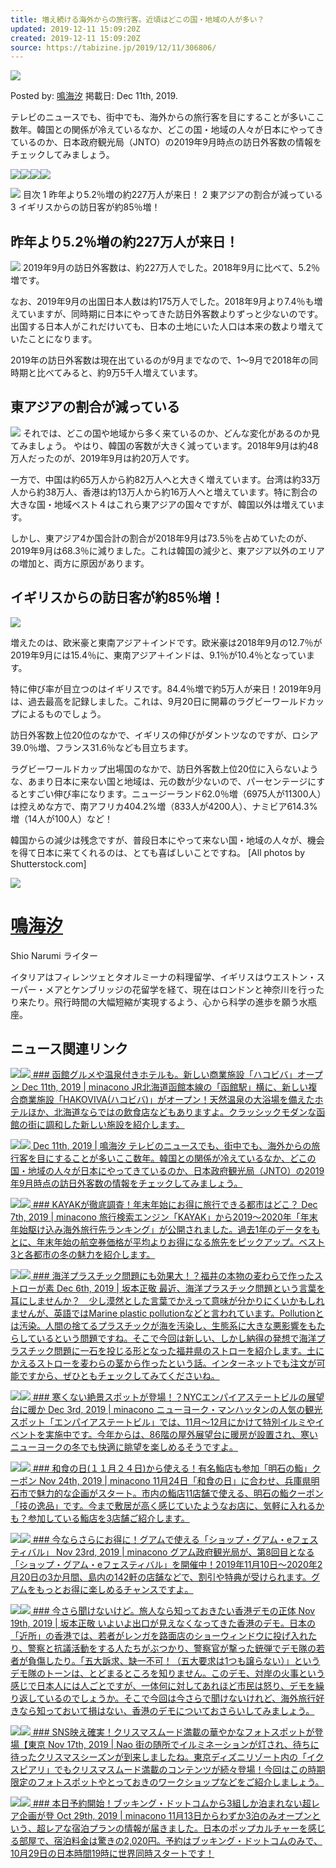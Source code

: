 ```yaml
---
title: 増え続ける海外からの旅行客。近頃はどこの国・地域の人が多い？
updated: 2019-12-11 15:09:20Z
created: 2019-12-11 15:09:20Z
source: https://tabizine.jp/2019/12/11/306806/
---
```


![](https://tabizine.jp/wp-content/ps_profile_image/266/tbzn160100-thumbnail.jpg)

Posted by: [鳴海汐](https://tabizine.jp/author/shio-narumi/)
掲載日: Dec 11th, 2019.

テレビのニュースでも、街中でも、海外からの旅行客を目にすることが多いここ数年。韓国との関係が冷えているなか、どこの国・地域の人々が日本にやってきているのか、日本政府観光局（JNTO）の2019年9月時点の訪日外客数の情報をチェックしてみましょう。

 [![](https://tabizine.jp/wp-content/uploads/2018/12/btn_facebook.svg)](http://www.facebook.com/share.php?u=https://tabizine.jp/2019/12/11/306806/)[![](https://tabizine.jp/wp-content/uploads/2018/12/btn_hatena.svg)](http://b.hatena.ne.jp/add?mode=confirm&url=https://tabizine.jp/2019/12/11/306806/)[![](https://tabizine.jp/wp-content/uploads/2018/12/btn_line.svg)](http://line.me/R/msg/text/?%E5%A2%97%E3%81%88%E7%B6%9A%E3%81%91%E3%82%8B%E6%B5%B7%E5%A4%96%E3%81%8B%E3%82%89%E3%81%AE%E6%97%85%E8%A1%8C%E5%AE%A2%E3%80%82%E8%BF%91%E9%A0%83%E3%81%AF%E3%81%A9%E3%81%93%E3%81%AE%E5%9B%BD%E3%83%BB%E5%9C%B0%E5%9F%9F%E3%81%AE%E4%BA%BA%E3%81%8C%E5%A4%9A%E3%81%84%EF%BC%9F%0D%0Ahttps://tabizine.jp/2019/12/11/306806/)![](https://tabizine.jp/wp-content/uploads/2018/12/btn_comment.svg)

![](https://tabizine.jp/wp-content/uploads/2019/11/306806-01.jpg)
目次
1 昨年より5.2％増の約227万人が来日！
2 東アジアの割合が減っている
3 イギリスからの訪日客が約85％増！

## 昨年より5.2％増の約227万人が来日！

![](https://tabizine.jp/wp-content/uploads/2019/11/306806-02-768x510.jpg)
2019年9月の訪日外客数は、約227万人でした。2018年9月に比べて、5.2％増です。

なお、2019年9月の出国日本人数は約175万人でした。2018年9月より7.4％も増えていますが、同時期に日本にやってきた訪日外客数よりずっと少ないのです。出国する日本人がこれだけいても、日本の土地にいた人口は本来の数より増えていたことになります。

2019年の訪日外客数は現在出ているのが9月までなので、1～9月で2018年の同時期と比べてみると、約9万5千人増えています。

## 東アジアの割合が減っている

![](https://tabizine.jp/wp-content/uploads/2019/11/306806-03.jpg)
それでは、どこの国や地域から多く来ているのか、どんな変化があるのか見てみましょう。
やはり、韓国の客数が大きく減っています。2018年9月は約48万人だったのが、2019年9月は約20万人です。

一方で、中国は約65万人から約82万人へと大きく増えています。台湾は約33万人から約38万人、香港は約13万人から約16万人へと増えています。特に割合の大きな国・地域ベスト４はこれら東アジアの国々ですが、韓国以外は増えています。

しかし、東アジア4か国合計の割合が2018年9月は73.5％を占めていたのが、2019年9月は68.3％に減りました。これは韓国の減少と、東アジア以外のエリアの増加と、両方に原因があります。

## イギリスからの訪日客が約85％増！

![](https://tabizine.jp/wp-content/uploads/2019/11/306806-04.jpg)

増えたのは、欧米豪と東南アジア＋インドです。欧米豪は2018年9月の12.7％が2019年9月には15.4％に、東南アジア＋インドは、9.1％が10.4％となっています。

特に伸び率が目立つのはイギリスです。84.4％増で約5万人が来日！2019年9月は、過去最高を記録しました。これは、9月20日に開幕のラグビーワールドカップによるものでしょう。

訪日外客数上位20位のなかで、イギリスの伸びがダントツなのですが、ロシア39.0％増、フランス31.6％なども目立ちます。

ラグビーワールドカップ出場国のなかで、訪日外客数上位20位に入らないような、あまり日本に来ない国と地域は、元の数が少ないので、パーセンテージにするとすごい伸び率になります。ニュージーランド62.0％増（6975人が11300人）は控えめな方で、南アフリカ404.2%増（833人が4200人）、ナミビア614.3%増（14人が100人）など！

韓国からの減少は残念ですが、普段日本にやって来ない国・地域の人々が、機会を得て日本に来てくれるのは、とても喜ばしいことですね。
[All photos by Shutterstock.com]

![](https://tabizine.jp/wp-content/ps_profile_image/266/tbzn160100-standard.jpg)

# [鳴海汐](https://tabizine.jp/author/shio-narumi/)

Shio Narumi ライター

イタリアはフィレンツェとタオルミーナの料理留学、イギリスはウエストン・スーパー・メアとケンブリッジの花留学を経て、現在はロンドンと神奈川を行ったり来たり。飛行時間の大幅短縮が実現するよう、心から科学の進歩を願う水瓶座。

## ニュース関連リンク

[![](https://tabizine.jp/wp-content/uploads/2019/12/305474-02r-320x180.jpg)![](https://tabizine.jp/wp-content/uploads/2019/12/305474-02r-200x150.jpg)  ### 函館グルメや温泉付きホテルも。新しい商業施設「ハコビバ」オープン  Dec 11th, 2019 | minacono  JR北海道函館本線の「函館駅」横に、新しい複合商業施設「HAKOVIVA(ハコビバ)」がオープン！天然温泉の大浴場を備えたホテルほか、北海道ならではの飲食店などもありますよ。クラッシックモダンな函館の街に調和した新しい施設を紹介します。](https://tabizine.jp/2019/12/11/305474/)

[![](https://tabizine.jp/wp-content/uploads/2019/11/306806-01-320x180.jpg)![](https://tabizine.jp/wp-content/uploads/2019/11/306806-01-480x360.jpg)  Dec 11th, 2019 | 鳴海汐  テレビのニュースでも、街中でも、海外からの旅行客を目にすることが多いここ数年。韓国との関係が冷えているなか、どこの国・地域の人々が日本にやってきているのか、日本政府観光局（JNTO）の2019年9月時点の訪日外客数の情報をチェックしてみましょう。](https://tabizine.jp/2019/12/11/306806/)

[![](https://tabizine.jp/wp-content/uploads/2019/12/308085-04-320x180.jpg)![](https://tabizine.jp/wp-content/uploads/2019/12/308085-04-200x150.jpg)  ### KAYAKが徹底調査！年末年始にお得に旅行できる都市はどこ？  Dec 7th, 2019 | minacono  旅行検索エンジン「KAYAK」から2019～2020年「年末年始駆け込み海外旅行先ランキング」が公開されました。過去1年のデータをもとに、年末年始の航空券価格が平均よりお得になる旅先をピックアップ。ベスト3と各都市の冬の魅力を紹介します。](https://tabizine.jp/2019/12/07/308085/)

[![](https://tabizine.jp/wp-content/uploads/2019/11/IMG_5594-320x180.jpg)![](https://tabizine.jp/wp-content/uploads/2019/11/IMG_5594-200x150.jpg)  ### 海洋プラスチック問題にも効果大！？福井の本物の麦わらで作ったストローが素  Dec 6th, 2019 | 坂本正敬  最近、海洋プラスチック問題という言葉を耳にしませんか？　少し漠然とした言葉でかえって意味が分かりにくいかもしれませんが、英語ではMarine plastic pollutionなどと言われています。Pollutionとは汚染。人間の捨てるプラスチックが海を汚染し、生態系に大きな悪影響をもたらしているという問題ですね。そこで今回は新しい、しかし納得の発想で海洋プラスチック問題に一石を投じる形となった福井県のストローを紹介します。土にかえるストローを麦わらの茎から作ったという話。インターネットでも注文が可能ですから、ぜひともチェックしてみてくださいね。](https://tabizine.jp/2019/12/06/304736/)

[![](https://tabizine.jp/wp-content/uploads/2019/11/303716-02-320x180.jpg)![](https://tabizine.jp/wp-content/uploads/2019/11/303716-02-200x150.jpg)  ### 寒くない絶景スポットが登場！？NYCエンパイアステートビルの展望台に暖か  Dec 3rd, 2019 | minacono  ニューヨーク・マンハッタンの人気の観光スポット「エンパイアステートビル」では、11月～12月にかけて特別イルミやイベントを実施中です。今年からは、86階の屋外展望台に暖房が設置され、寒いニューヨークの冬でも快適に眺望を楽しめるそうですよ。](https://tabizine.jp/2019/12/03/303716/)

[![](https://tabizine.jp/wp-content/uploads/2019/11/303339-02-320x180.jpg)![](https://tabizine.jp/wp-content/uploads/2019/11/303339-02-200x150.jpg)  ### 和食の日(１１月２４日)から使える！有名鮨店も参加「明石の鮨」クーポン  Nov 24th, 2019 | minacono  11月24日「和食の日」に合わせ、兵庫県明石市で魅力的な企画がスタート。市内の鮨店11店舗で使える、明石の鮨クーポン「技の逸品」です。今まで敷居が高く感じていたようなお店に、気軽に入れるかも？参加している鮨店を3店舗ご紹介します。](https://tabizine.jp/2019/11/24/303339/)

[![](https://tabizine.jp/wp-content/uploads/2019/11/302266-05-320x180.jpg)![](https://tabizine.jp/wp-content/uploads/2019/11/302266-05-200x150.jpg)  ### 今ならさらにお得に！グアムで使える「ショップ・グアム・eフェスティバル」  Nov 23rd, 2019 | minacono  グアム政府観光局が、第8回目となる「ショップ・グアム・eフェスティバル」を開催中！2019年11月10日～2020年2月20日の3か月間、島内の142軒の店舗などで、割引や特典が受けられます。グアムをもっとお得に楽しめるチャンスですよ。](https://tabizine.jp/2019/11/23/302266/)

[![](https://tabizine.jp/wp-content/uploads/2019/11/302426-04-320x180.jpg)![](https://tabizine.jp/wp-content/uploads/2019/11/302426-04-200x150.jpg)  ### 今さら聞けないけど。旅人なら知っておきたい香港デモの正体  Nov 19th, 2019 | 坂本正敬  いよいよ出口が見えなくなってきた香港のデモ。日本の「近所」の香港では、若者がレンガを路面店のショーウィンドウに投げ入れたり、警察と抗議活動をする人たちがぶつかり、警察官が撃った銃弾でデモ隊の若者が負傷したり。「五大訴求、缺一不可！（五大要求は1つも譲らない）」というデモ隊のトーンは、とどまるところを知りません。このデモ、対岸の火事という感じで日本人には人ごとですが、一体何に対してあれほど市民は怒り、デモを繰り返しているのでしょうか。そこで今回は今さらで聞けないけれど、海外旅行好きなら知っておいて損はない、香港のデモについておさらいしてみましょう。](https://tabizine.jp/2019/11/19/302426/)

[![](https://tabizine.jp/wp-content/uploads/2019/11/302205-06-320x180.jpg)![](https://tabizine.jp/wp-content/uploads/2019/11/302205-06-200x150.jpg)  ### SNS映え確実！クリスマスムード満載の華やかなフォトスポットが登場【東京  Nov 17th, 2019 | Nao  街の随所でイルミネーションが灯され、待ちに待ったクリスマスシーズンが到来しましたね。東京ディズニリゾート内の「イクスピアリ」でもクリスマスムード満載のコンテンツが続々登場！今回はこの時期限定のフォトスポットやとっておきのワークショップなどをご紹介しましょう。](https://tabizine.jp/2019/11/17/302205/)

[![](https://tabizine.jp/wp-content/uploads/2019/10/298601-02-320x180.jpg)![](https://tabizine.jp/wp-content/uploads/2019/10/298601-02-200x150.jpg)  ### 本日予約開始！ブッキング・ドットコムから3組しか泊まれない超レア企画が登  Oct 29th, 2019 | minacono  11月13日からわずか3泊のみオープンという、超レアな宿泊プランの情報が届きました。日本のポップカルチャーを感じる部屋で、宿泊料金は驚きの2,020円。予約はブッキング・ドットコムのみで、10月29日の日本時間19時に世界同時スタートです！](https://tabizine.jp/2019/10/29/298601/)